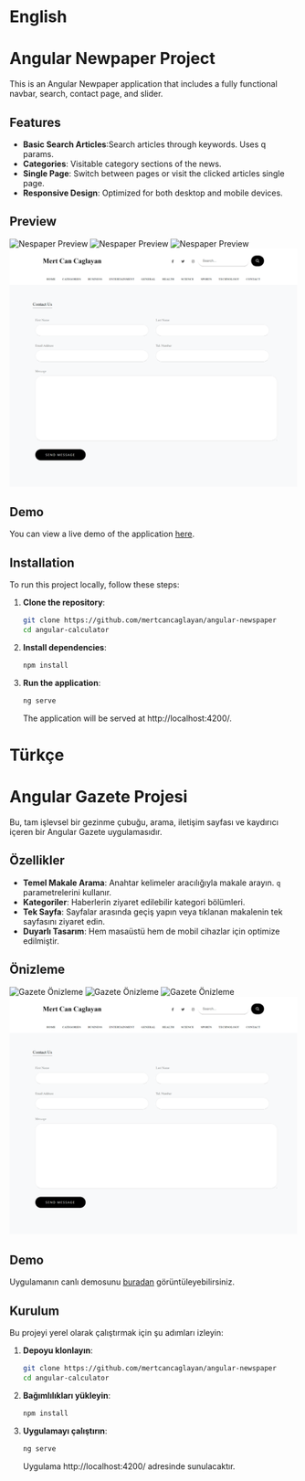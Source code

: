 # English

# Angular Newpaper Project

This is an Angular Newpaper application that includes a fully functional navbar, search, contact page, and slider.

## Features

- **Basic Search Articles**:Search articles through keywords. Uses q params.
- **Categories**: Visitable category sections of the news.
- **Single Page**: Switch between pages or visit the clicked articles single page.
- **Responsive Design**: Optimized for both desktop and mobile devices.

## Preview

![Nespaper Preview](<src/assets/images/ss%20(1).png>) ![Nespaper Preview](<src/assets/images/ss%20(2).png>) ![Nespaper Preview](<src/assets/images/ss%20(3).png>) ![Nespaper Preview](<src/assets/images/ss%20(4).png>)

## Demo

You can view a live demo of the application [here](https://angular-newspaper.netlify.app).

## Installation

To run this project locally, follow these steps:

1. **Clone the repository**:

   ```bash
   git clone https://github.com/mertcancaglayan/angular-newspaper
   cd angular-calculator

   ```

2. **Install dependencies**:

   ```bash
   npm install

   ```

3. **Run the application**:
   ```bash
   ng serve
   ```
   The application will be served at http://localhost:4200/.

# Türkçe

# Angular Gazete Projesi

Bu, tam işlevsel bir gezinme çubuğu, arama, iletişim sayfası ve kaydırıcı içeren bir Angular Gazete uygulamasıdır.

## Özellikler

- **Temel Makale Arama**: Anahtar kelimeler aracılığıyla makale arayın. `q` parametrelerini kullanır.
- **Kategoriler**: Haberlerin ziyaret edilebilir kategori bölümleri.
- **Tek Sayfa**: Sayfalar arasında geçiş yapın veya tıklanan makalenin tek sayfasını ziyaret edin.
- **Duyarlı Tasarım**: Hem masaüstü hem de mobil cihazlar için optimize edilmiştir.

## Önizleme

![Gazete Önizleme](<src/assets/images/ss%20(1).png>) ![Gazete Önizleme](<src/assets/images/ss%20(2).png>) ![Gazete Önizleme](<src/assets/images/ss%20(3).png>) ![Gazete Önizleme](<src/assets/images/ss%20(4).png>)

## Demo

Uygulamanın canlı demosunu [buradan](https://angular-newspaper.netlify.app) görüntüleyebilirsiniz.

## Kurulum

Bu projeyi yerel olarak çalıştırmak için şu adımları izleyin:

1. **Depoyu klonlayın**:

   ```bash
   git clone https://github.com/mertcancaglayan/angular-newspaper
   cd angular-calculator
   ```

2. **Bağımlılıkları yükleyin**:

   ```bash
   npm install

   ```

3. **Uygulamayı çalıştırın**:
   ```bash
   ng serve
   ```
   Uygulama http://localhost:4200/ adresinde sunulacaktır.
